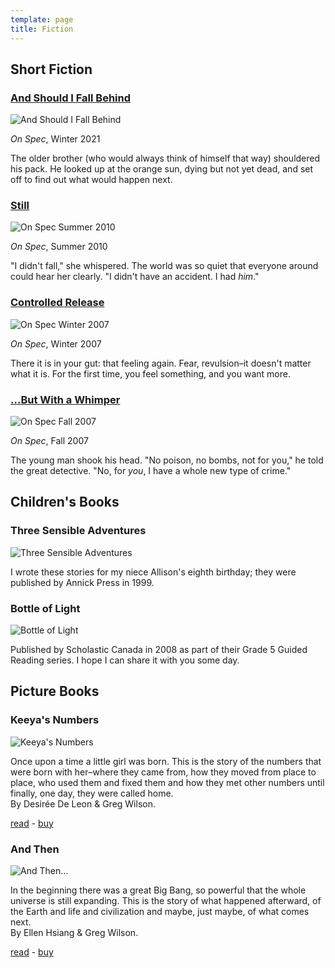 ```yaml
---
template: page
title: Fiction
---
```


<h2>Short Fiction</h2>

<div class="row">
  <div class="col-3">
    <div class="card">
      <h3><a href="@root/fiction/fall-behind/">And Should I Fall Behind</a></h3>
      <p><img class="image" src="@root/files/fiction/on-spec-winter-2021.jpg" alt="And Should I Fall Behind"></p>
      <p><em>On Spec</em>, Winter 2021</p>
      <p>
        The older brother (who would always think of himself that way)
        shouldered his pack.
        He looked up at the orange sun,
        dying but not yet dead,
        and set off to find out what would happen next.
      </p>
    </div>
  </div>
  <div class="col-3">
    <div class="card">
      <h3><a href="@root/fiction/still-short/">Still</a></h3>
      <p><img class="image" src="@root/files/fiction/on-spec-summer-2010.png" alt="On Spec Summer 2010"></p>
      <p><em>On Spec</em>, Summer 2010</p>
      <p>
        "I didn't fall," she whispered.
        The world was so quiet that everyone around could hear her clearly.
        "I didn't have an accident. I had <em>him</em>."
      </p>
    </div>
  </div>
  <div class="col-3">
    <div class="card">
      <h3><a href="@root/fiction/controlled-release/">Controlled Release</a></h3>
      <p><img class="image" src="@root/files/fiction/on-spec-winter-2007.jpg" alt="On Spec Winter 2007"></p>
      <p><em>On Spec</em>, Winter 2007</p>
      <p>
        There it is in your gut: that feeling again.
        Fear, revulsion–it doesn't matter what it is.
        For the first time, you feel something, and you want more.
      </p>
    </div>
  </div>
  <div class="col-3">
    <div class="card">
      <h3><a href="@root/fiction/but-with-a-whimper/">…But With a Whimper</a></h3>
      <p><img class="image" src="@root/files/fiction/on-spec-fall-2007.jpg" alt="On Spec Fall 2007"></p>
      <p><em>On Spec</em>, Fall 2007</p>
      <p>
        The young man shook his head.
        "No poison, no bombs, not for you," he told the great detective.
        "No, for <em>you</em>, I have a whole new type of crime."
      </p>
    </div>
  </div>
</div>

<h2>Children's Books</h2>

<div class="row">
  <div class="col-6">
    <div class="card">
      <h3>Three Sensible Adventures</h3>
      <p><img class="image" src="@root/files/fiction/3sa.jpg" alt="Three Sensible Adventures"></p>
      <p>
        I wrote these stories for my niece Allison's eighth birthday;
        they were published by Annick Press in 1999.
      </p>
    </div>
  </div>
  <div class="col-6">
    <div class="card">
      <h3>Bottle of Light</h3>
      <p><img class="image" src="@root/files/fiction/bottle-of-light.jpg" alt="Bottle of Light"></p>
      <p>
        Published by Scholastic Canada in 2008
        as part of their Grade 5 Guided Reading series.
        I hope I can share it with you some day.
      </p>
    </div>
  </div>
</div>

<h2>Picture Books</h2>

<div class="row">
  <div class="col-6">
    <div class="card">
      <h3>Keeya's Numbers</h3>
      <p><img class="image" src="@root/fiction/keeyas-numbers/keeyas-numbers.png" alt="Keeya's Numbers"></p>
      <p>
        Once upon a time a little girl was born.
        This is the story of the numbers that were born with her–where they came from,
        how they moved from place to place,
        who used them and fixed them and how they met other numbers
        until finally, one day, they were called home.
        <br>
        By Desirée De Leon &amp; Greg Wilson.
      </p>
      <p>
        <a href="@root/fiction/keeyas-numbers/">read</a>
        -
        <a href="https://www.lulu.com/shop/greg-wilson-and-desir%C3%A9e-de-leon/keeyas-numbers/paperback/product-ydjd6g.html">buy</a>
      </p>
    </div>
  </div>
  <div class="col-6">
    <div class="card">
      <h3>And Then</h3>
      <p><img class="image" src="@root/fiction/and-then/and-then.png" alt="And Then…"></p>
      <p>
        In the beginning there was a great Big Bang, so powerful that
        the whole universe is still expanding.  This is the story of
        what happened afterward, of the Earth and life and civilization
        and maybe, just maybe, of what comes next.
        <br>
        By Ellen Hsiang &amp; Greg Wilson.
      </p>
      <p>
        <a href="@root/fiction/and-then/004-005/">read</a>
        -
        <a href="http://www.lulu.com/shop/greg-wilson/and-then/paperback/product-20295057.html">buy</a>
      </p>
    </div>
  </div>
</div>
